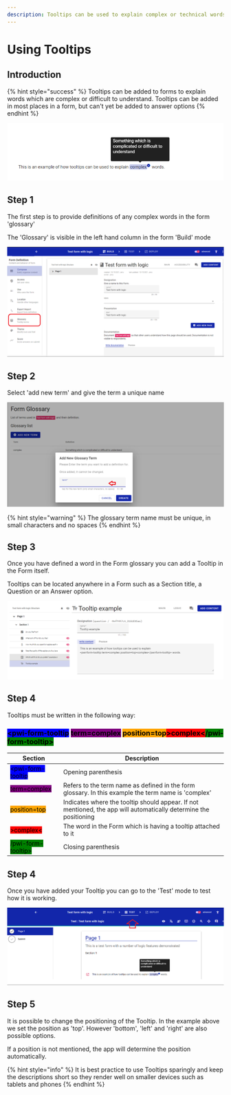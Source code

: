 ```yaml
---
description: Tooltips can be used to explain complex or technical words
---
```


# Using Tooltips

## Introduction

{% hint style="success" %}
Tooltips can be added to forms to explain words which are complex or difficult to understand.  Tooltips can be added in most places in a form, but can't yet be added to answer options
{% endhint %}

![An example of a tooltip to explain the meaning of the word 'complex'](<../../../.gitbook/assets/image (299) (1) (1) (1) (1) (1) (1) (1).png>)

## Step 1

The first step is to provide definitions of any complex words in the form 'glossary'

The 'Glossary' is visible in the left hand column in the form 'Build' mode

![](<../../../.gitbook/assets/image (312) (1) (1) (1) (1) (1).png>)

## Step 2

Select 'add new term' and give the term a unique name

![](<../../../.gitbook/assets/image (304) (1) (1) (1) (1) (1) (1) (1).png>)

{% hint style="warning" %}
The glossary term name must be unique, in small characters and no spaces
{% endhint %}

## Step 3

Once you have defined a word in the Form glossary you can add a Tooltip in the Form itself.

Tooltips can be located anywhere in a Form such as a Section title, a Question or an Answer option.

![Example of a tooltip being added to a question](<../../../.gitbook/assets/image (305) (1) (1) (1) (1) (1) (1) (1).png>)

## Step 4

Tooltips must be written in the following way:

### <mark style="background-color:blue;">\<pwi-form-tooltip</mark> <mark style="background-color:purple;">term=complex</mark> <mark style="background-color:orange;">position=top</mark><mark style="background-color:red;">>complex<</mark><mark style="background-color:green;">/pwi-form-tooltip></mark>

| Section                                                         | Description                                                                                                       |
| --------------------------------------------------------------- | ----------------------------------------------------------------------------------------------------------------- |
| <mark style="background-color:blue;">\<pwi-form-tooltip</mark>  | Opening parenthesis                                                                                               |
| <mark style="background-color:purple;">term=complex</mark>      | Refers to the term name as defined in the form glossary. In this example the term name is 'complex'               |
| <mark style="background-color:orange;">position=top</mark>      | Indicates where the tooltip should appear. If not mentioned, the app will automatically determine the positioning |
| <mark style="background-color:red;">>complex<</mark>            | The word in the Form which is having a tooltip attached to it                                                     |
| <mark style="background-color:green;">/pwi-form-tooltip></mark> | Closing parenthesis                                                                                               |

## Step 4

Once you have added your Tooltip you can go to the 'Test' mode to test how it is working.

![](<../../../.gitbook/assets/image (315) (1) (1) (1) (1) (1) (1) (1).png>)

## Step 5

It is possible to change the positioning of the Tooltip. In the example above we set the position as 'top'. However 'bottom', 'left' and 'right' are also possible options.

If a position is not mentioned, the app will determine the position automatically.

{% hint style="info" %}
It is best practice to use Tooltips sparingly and keep the descriptions short so they render well on smaller devices such as tablets and phones
{% endhint %}
